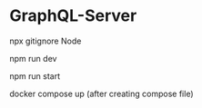 # GraphQL-Server

npx gitignore Node

npm run dev

npm run start

docker compose up (after creating compose file)
